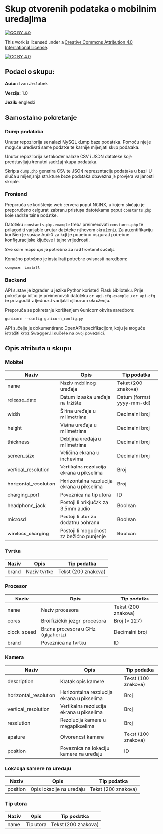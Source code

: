 # Skup otvorenih podataka o mobilnim uređajima


[![CC BY 4.0][cc-by-shield]][cc-by]

This work is licensed under a
[Creative Commons Attribution 4.0 International License][cc-by].

[![CC BY 4.0][cc-by-image]][cc-by]

[cc-by]: http://creativecommons.org/licenses/by/4.0/
[cc-by-image]: https://i.creativecommons.org/l/by/4.0/88x31.png
[cc-by-shield]: https://img.shields.io/badge/License-CC%20BY%204.0-lightgrey.svg

## Podaci o skupu:
<b>Autor:</b> Ivan Jeržabek

<b>Verzija:</b> 1.0

<b>Jezik:</b> engleski

## Samostalno pokretanje

### Dump podataka
Unutar repozitorija se nalazi MySQL dump baze podataka. Pomoću nje je moguće uređivati same podatke te kasnije mijenjati skup podataka.

Unutar repozitorija se također nalaze CSV i JSON datoteke koje predstavljaju trenutni sadržaj skupa podataka.

Skripta `dump.php` generira CSV te JSON reprezentaciju podataka u bazi. U slučaju mijenjanja strukture baze podataka obavezna je provjera valjanosti skripte.


### Frontend

Preporuča se korištenje web servera poput NGINX, u kojem slučaju je preporučeno osigurati zabranu pristupa datotekama poput `constants.php` koje sadrže tajne podatke.

Datoteku `constants.php.example` treba preimenovati `constants.php` te prilagoditi varijable unutar datoteke njihovom okruženju. Za autentifikaciju korišten je sustav Auth0 za koji je potrebno osigurati potrebne konfiguracijske ključeve i tajne vrijednosti.

Sve osim mape *api* je potrebno za rad frontend sučelja.

Konačno potrebno je instalirati potrebne ovisnosti naredbom:

```
composer install
```

### Backend

API sustav je izgrađen u jeziku Python koristeći Flask biblioteku. Prije pokretanja bitno je preimenovati datoteku `or_api.cfg.example` u `or_api.cfg` te prilagoditi vrijednosti varijabli njihovom okruženju.

Preporuča se pokretanje korištenjem Gunicorn okvira naredbom:

```
gunicorn --config gunicorn_config.py
```

API sučelje je dokumentirano OpenAPI specifikacijom, koju je moguće istražiti kroz [SwaggerUI sučelje na ovoj poveznici](https://or.jarza.cc/docs).
## Opis atributa u skupu

### Mobitel

| Naziv | Opis | Tip podatka |
| --- | --- | --- |
| name | Naziv mobilnog uređaja| Tekst (200 znakova) |
| release_date | Datum izlaska uređaja na tržište | Datum (format yyyy-mm-dd) |
| width | Širina uređaja u milimetrima | Decimalni broj |
| height | Visina uređaja u milimetrima | Decimalni broj |
| thickness | Debljina uređaja u milimetrima | Decimalni broj |
| screen_size | Veličina ekrana u inchevima | Decimalni broj |
| vertical_resolution | Vertikalna rezolucija ekrana u pikselima | Broj |
| horizontal_resolution | Horizontalna rezolucija ekrana u pikselima | Broj |
| charging_port | Poveznica na tip utora | ID |
| headphone_jack | Postoji li prikjučak za 3.5mm audio | Boolean |
| microsd | Postoji li utor za dodatnu pohranu | Boolean |
| wireless_charging | Postoji li mogućnost za bežićno punjenje | Boolean |

### Tvrtka

| Naziv | Opis | Tip podatka |
| --- | --- | --- |
| brand | Naziv tvrtke | Tekst (200 znakova) |

### Procesor

| Naziv | Opis | Tip podatka |
| --- | --- | --- |
| name | Naziv procesora | Tekst (200 znakova) |
| cores | Broj fizičkih jezgri procesora | Broj (< 127) |
| clock_speed | Brzina procesora u GHz (gigahertz) | Decimalni broj |
| brand | Poveznica na tvrtku | ID |

### Kamera

| Naziv | Opis | Tip podatka |
| --- | --- | --- |
| description | Kratak opis kamere | Tekst (100 znakova) |
| horizontal_resolution | Horizontalna rezolucija ekrana u pikselima | Broj |
| vertical_resolution | Vertikalna rezolucija ekrana u pikselima | Broj |
| resolution | Rezolucija kamere u megapikselima | Broj |
| apature | Otvorenost kamere | Tekst (100 znakova) |
| position | Poveznica na lokaciju kamere na uređaju | ID |

### Lokacija kamere na uređaju

| Naziv | Opis | Tip podatka |
| --- | --- | --- |
| position | Opis lokacije na uređaju | Tekst (200 znakova) |

### Tip utora

| Naziv | Opis | Tip podatka |
| --- | --- | --- |
| name | Tip utora | Tekst (200 znakova) |